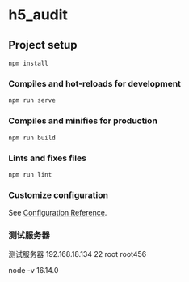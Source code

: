 # h5_audit

## Project setup

```
npm install
```

### Compiles and hot-reloads for development

```
npm run serve
```

### Compiles and minifies for production

```
npm run build
```

### Lints and fixes files

```
npm run lint
```

### Customize configuration

See [Configuration Reference](https://cli.vuejs.org/config/).

### 测试服务器

测试服务器 192.168.18.134 22 root root456

node -v 16.14.0
